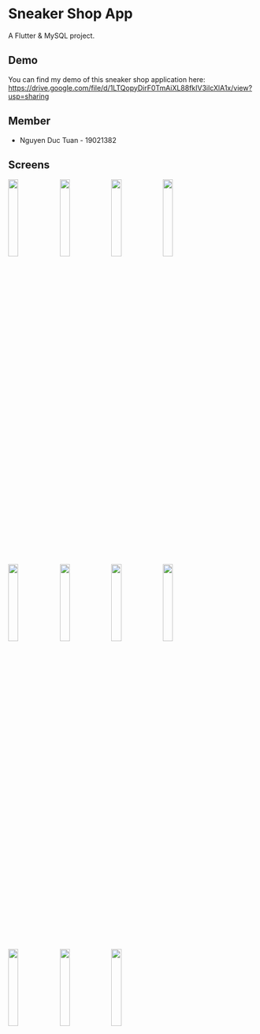 # Sneaker Shop App

A Flutter & MySQL project.

## Demo

You can find my demo of this sneaker shop application here: https://drive.google.com/file/d/1LTQopyDirF0TmAiXL88fkIV3ilcXlA1x/view?usp=sharing

## Member

* Nguyen Duc Tuan - 19021382

## Screens
<!-- ![Screenshot_1669794466](https://user-images.githubusercontent.com/64391055/204737963-144f4522-e674-4862-9bb5-5b26f610ec00.png)
![Screenshot_1669794489](https://user-images.githubusercontent.com/64391055/204737986-720718f9-f38f-49da-bf7f-da689ddbad26.png)
![Screenshot_1669794504](https://user-images.githubusercontent.com/64391055/204737998-c9e2ed6f-ce5c-4d29-828d-29253206ded4.png)
![Screenshot_1669794534](https://user-images.githubusercontent.com/64391055/204738024-159717b4-5e38-4b7d-a9a6-0d55eaf2f9e0.png)
![Screenshot_1669794543](https://user-images.githubusercontent.com/64391055/204738028-551d798b-defa-4f56-83ef-457fa4c81c21.png)
![Screenshot_1669794564](https://user-images.githubusercontent.com/64391055/204738035-8a191250-f358-40af-b235-bd1ce1141c53.png)
![Screenshot_1669794571](https://user-images.githubusercontent.com/64391055/204738045-c988934a-f298-4421-8d31-1a7a139ae589.png)
![Screenshot_1669794581](https://user-images.githubusercontent.com/64391055/204738052-22af00fe-657f-4cd5-863b-968a777d04f6.png)
![Screenshot_1669794585](https://user-images.githubusercontent.com/64391055/204738059-2fbf3f57-8724-41d6-8db2-74b2845a39e7.png)
![Screenshot_1669794594](https://user-images.githubusercontent.com/64391055/204738062-8720f266-c9ee-4ac2-9465-dff6c1520f2a.png)
![Screenshot_1669794603](https://user-images.githubusercontent.com/64391055/204738068-eee5b0f6-2fe5-4f1f-ac93-ae77873b9d92.png) -->

<img src="https://user-images.githubusercontent.com/64391055/204737986-720718f9-f38f-49da-bf7f-da689ddbad26.png" width="20%"></img> 
<img src="https://user-images.githubusercontent.com/64391055/204737998-c9e2ed6f-ce5c-4d29-828d-29253206ded4.png" width="20%"></img> 
<img src="https://user-images.githubusercontent.com/64391055/204738024-159717b4-5e38-4b7d-a9a6-0d55eaf2f9e0.png" width="20%"></img>
<img src="https://user-images.githubusercontent.com/64391055/204738028-551d798b-defa-4f56-83ef-457fa4c81c21.png" width="20%"></img>
<img src="https://user-images.githubusercontent.com/64391055/204738028-551d798b-defa-4f56-83ef-457fa4c81c21.png" width="20%"></img>
<img src="https://user-images.githubusercontent.com/64391055/204738035-8a191250-f358-40af-b235-bd1ce1141c53.png" width="20%"></img>
<img src="https://user-images.githubusercontent.com/64391055/204738045-c988934a-f298-4421-8d31-1a7a139ae589.png" width="20%"></img>
<img src="https://user-images.githubusercontent.com/64391055/204738052-22af00fe-657f-4cd5-863b-968a777d04f6.png" width="20%"></img>
<img src="https://user-images.githubusercontent.com/64391055/204738059-2fbf3f57-8724-41d6-8db2-74b2845a39e7.png" width="20%"></img>
<img src="hhttps://user-images.githubusercontent.com/64391055/204738062-8720f266-c9ee-4ac2-9465-dff6c1520f2a.png" width="20%"></img>
<img src="https://user-images.githubusercontent.com/64391055/204738068-eee5b0f6-2fe5-4f1f-ac93-ae77873b9d92.png" width="20%"></img>
